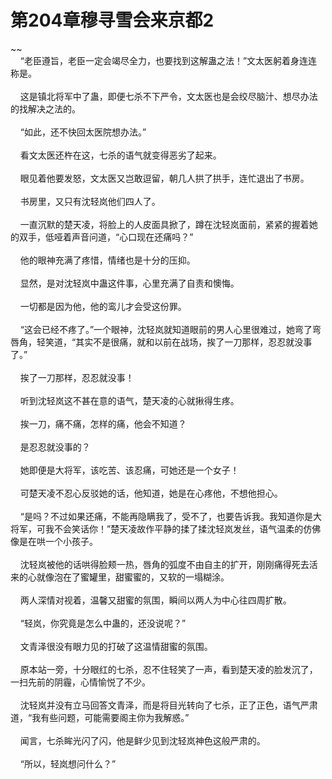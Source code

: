 # 第204章穆寻雪会来京都2
~~<br>&nbsp;&nbsp;&nbsp;&nbsp;“老臣遵旨，老臣一定会竭尽全力，也要找到这解蛊之法！”文太医躬着身连连称是。<br><br>&nbsp;&nbsp;&nbsp;&nbsp;这是镇北将军中了蛊，即便七杀不下严令，文太医也是会绞尽脑汁、想尽办法的找解决之法的。<br><br>&nbsp;&nbsp;&nbsp;&nbsp;“如此，还不快回太医院想办法。”<br><br>&nbsp;&nbsp;&nbsp;&nbsp;看文太医还杵在这，七杀的语气就变得恶劣了起来。<br><br>&nbsp;&nbsp;&nbsp;&nbsp;眼见着他要发怒，文太医又岂敢逗留，朝几人拱了拱手，连忙退出了书房。<br><br>&nbsp;&nbsp;&nbsp;&nbsp;书房里，又只有沈轻岚他们四人了。<br><br>&nbsp;&nbsp;&nbsp;&nbsp;一直沉默的楚天凌，将脸上的人皮面具掀了，蹲在沈轻岚面前，紧紧的握着她的双手，低哑着声音问道，“心口现在还痛吗？”<br><br>&nbsp;&nbsp;&nbsp;&nbsp;他的眼神充满了疼惜，情绪也是十分的压抑。<br><br>&nbsp;&nbsp;&nbsp;&nbsp;显然，是对沈轻岚中蛊这件事，心里充满了自责和懊悔。<br><br>&nbsp;&nbsp;&nbsp;&nbsp;一切都是因为他，他的鸾儿才会受这份罪。<br><br>&nbsp;&nbsp;&nbsp;&nbsp;“这会已经不疼了。”一个眼神，沈轻岚就知道眼前的男人心里很难过，她弯了弯唇角，轻笑道，“其实不是很痛，就和以前在战场，挨了一刀那样，忍忍就没事了。”<br><br>&nbsp;&nbsp;&nbsp;&nbsp;挨了一刀那样，忍忍就没事！<br><br>&nbsp;&nbsp;&nbsp;&nbsp;听到沈轻岚这不甚在意的语气，楚天凌的心就揪得生疼。<br><br>&nbsp;&nbsp;&nbsp;&nbsp;挨一刀，痛不痛，怎样的痛，他会不知道？<br><br>&nbsp;&nbsp;&nbsp;&nbsp;是忍忍就没事的？<br><br>&nbsp;&nbsp;&nbsp;&nbsp;她即便是大将军，该吃苦、该忍痛，可她还是一个女子！<br><br>&nbsp;&nbsp;&nbsp;&nbsp;可楚天凌不忍心反驳她的话，他知道，她是在心疼他，不想他担心。<br><br>&nbsp;&nbsp;&nbsp;&nbsp;“是吗？不过如果还痛，不能再隐瞒我了，受不了，也要告诉我。我知道你是大将军，可我不会笑话你！”楚天凌故作平静的揉了揉沈轻岚发丝，语气温柔的仿佛像是在哄一个小孩子。<br><br>&nbsp;&nbsp;&nbsp;&nbsp;沈轻岚被他的话哄得脸颊一热，唇角的弧度不由自主的扩开，刚刚痛得死去活来的心就像泡在了蜜罐里，甜蜜蜜的，又软的一塌糊涂。<br><br>&nbsp;&nbsp;&nbsp;&nbsp;两人深情对视着，温馨又甜蜜的氛围，瞬间以两人为中心往四周扩散。<br><br>&nbsp;&nbsp;&nbsp;&nbsp;“轻岚，你究竟是怎么中蛊的，还没说呢？”<br><br>&nbsp;&nbsp;&nbsp;&nbsp;文青泽很没有眼力见的打破了这温情甜蜜的氛围。<br><br>&nbsp;&nbsp;&nbsp;&nbsp;原本站一旁，十分眼红的七杀，忍不住轻笑了一声，看到楚天凌的脸发沉了，一扫先前的阴霾，心情愉悦了不少。<br><br>&nbsp;&nbsp;&nbsp;&nbsp;沈轻岚并没有立马回答文青泽，而是将目光转向了七杀，正了正色，语气严肃道，“我有些问题，可能需要阁主你为我解惑。”<br><br>&nbsp;&nbsp;&nbsp;&nbsp;闻言，七杀眸光闪了闪，他是鲜少见到沈轻岚神色这般严肃的。<br><br>&nbsp;&nbsp;&nbsp;&nbsp;“所以，轻岚想问什么？”<br><br>
                    

<script>_fwqdsqadxfw()</script>
<div><script>_dfwf1dw();</script></div>
<div><script>_dfwf1agdw();</script></div>
                